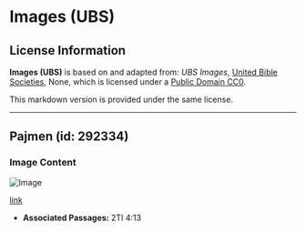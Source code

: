 # Images (UBS)

## License Information

**Images (UBS)** is based on and adapted from: _UBS Images_, [United Bible Societies](https://unitedbiblesocieties.org/), None, which is licensed under a [Public Domain CC0](https://creativecommons.org/public-domain/cc0/).

This markdown version is provided under the same license.



--------------------------------

## Pajmen (id: 292334)

### Image Content

![Image](https://cdn.aquifer.bible/aquifer-content/resources/Media/WEB-0699_parchment.jpg)

[link](https://cdn.aquifer.bible/aquifer-content/resources/Media/WEB-0699_parchment.jpg)

* **Associated Passages:** 2TI 4:13


